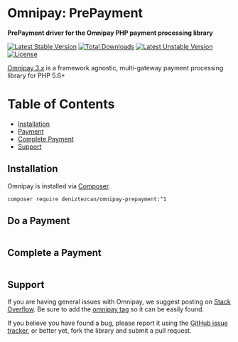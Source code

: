 # Omnipay: PrePayment

**PrePayment driver for the Omnipay PHP payment processing library**

[![Latest Stable Version](https://poser.pugx.org/deniztezcan/omnipay-prepayment/v/stable)](https://packagist.org/packages/deniztezcan/omnipay-prepayment) 
[![Total Downloads](https://poser.pugx.org/deniztezcan/omnipay-prepayment/downloads)](https://packagist.org/packages/deniztezcan/omnipay-prepayment) 
[![Latest Unstable Version](https://poser.pugx.org/deniztezcan/omnipay-prepayment/v/unstable)](https://packagist.org/packages/deniztezcan/omnipay-prepayment) 
[![License](https://poser.pugx.org/deniztezcan/omnipay-prepayment/license)](https://packagist.org/packages/deniztezcan/omnipay-prepayment)

[Omnipay 3.x](https://github.com/thephpleague/omnipay) is a framework agnostic, multi-gateway payment processing library for PHP 5.6+

Table of Contents
=================
* [Installation](#installation)
* [Payment](#Do&#32;a&#32;Payment)
* [Complete Payment](#Complete&#32;a&#32;Payment)
* [Support](#support)

## Installation

Omnipay is installed via [Composer](http://getcomposer.org/).

```
composer require deniztezcan/omnipay-prepayment:^1
```

## Do a Payment

```php

```

## Complete a Payment

```php

```

## Support

If you are having general issues with Omnipay, we suggest posting on [Stack Overflow](http://stackoverflow.com/). Be sure to add the [omnipay tag](http://stackoverflow.com/questions/tagged/omnipay) so it can be easily found.

If you believe you have found a bug, please report it using the [GitHub issue tracker](https://github.com/deniztezcan/omnipay-prepayment/issues), or better yet, fork the library and submit a pull request.
